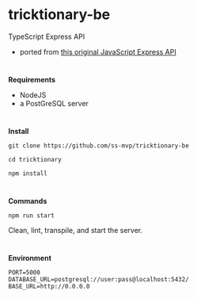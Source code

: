 # tricktionary-be

TypeScript Express API
- ported from [this original JavaScript Express API](https://github.com/christiano39/trictionary_be)

#

**Requirements**

- NodeJS
- a PostGreSQL server

#

**Install**


    git clone https://github.com/ss-mvp/tricktionary-be

    cd tricktionary

    npm install

#

**Commands**

    npm run start

Clean, lint, transpile, and start the server.

#

**Environment**

    PORT=5000
    DATABASE_URL=postgresql://user:pass@localhost:5432/
    BASE_URL=http://0.0.0.0
